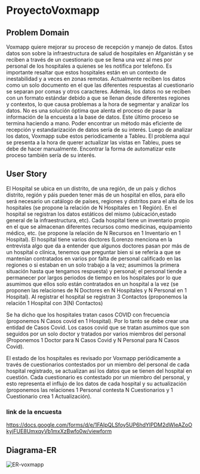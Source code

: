 # ProyectoVoxmapp
## Problem Domain
Voxmapp quiere mejorar su proceso de recepción y manejo de datos. Estos datos son sobre la infraestructura de salud de hospitales en Afganistán y se reciben a través de un cuestionario que se llena una vez al mes por personal de los hospitales a quienes se les notifica por telefono. Es importante resaltar que estos hospitales están en un contexto de inestabilidad y a veces en zonas remotas. Actualmente reciben los datos como un solo documento en el que las diferentes respuestas al cuestionario se separan por comas y otros caracteres. Además, los datos no se reciben con un formato estándar debido a que se llenan desde diferentes regiones y contextos, lo que causa problemas a la hora de segmentar y analizar los datos. No es una solución óptima que alenta el proceso de pasar la información de la encuesta a la base de datos. Este último proceso se termina haciendo a mano. Poder encontrar un método más eficiente de recepción y estandarización de datos sería de su interés. Luego de analizar los datos, Voxmapp sube estos periodicamente a Tableu. El problema aquí se presenta a la hora de querer actualizar las vistas en Tableu, pues se debe de hacer manualmente. Encontrar la forma de automatizar este proceso también sería de su interés. 


## User Story
El Hospital se ubica en un distrito, de una región, de un país y dichos distrito, región y páis pueden tener más de un hospital en ellos, para ello será necesario un catálogo de países, regiones y distritos para el alta de los hospitales (se propone la relación de N Hospitales en 1 Región). En el hospital se registran los datos estáticos del mismo (ubicación,estado general de la infraestructura, etc). Cada hospital tiene un inventario propio en el que se almacenan diferentes recursos como medicinas, equipamiento médico, etc. (se propone la relación de N Recursos en 1 Inventario en 1 Hospital). El hospital tiene varios doctores (Lorenzo menciona en la entrevista algo que da a entender que algunos doctores pasan por más de un hospital o clínica, tenemos que preguntar bien si se refería a que se mantenían contratados en varios por falta de personal calificado en las regiones o si estaban en un solo trabajo a la vez; asumimos la primera situación hasta que tengamos respuesta) y personal; el personal tiende a permanecer por largos periodos de tiempo en los hospitales por lo que asumimos que ellos solo están contratados en un hospital a la vez (se proponen las relaciones de N Doctores en N Hospitales y N Personal en 1 Hospital). Al registrar el hospital se registran 3 Contactos (proponemos la relación  1 Hospital con 3(N) Contactos) 

Se ha dicho que los hospitales tratan casos COVID con frecuencia (proponemos N Casos covid en 1 Hospital). Por lo tanto se debe crear una entidad de Casos Covid. Los casos covid que se tratan asumimos que son seguidos por un solo doctor y tratados por varios miembros del personal (Proponemos 1 Doctor para N Casos Covid y N Personal para N Casos Covid). 

El estado de los hospitales es revisado por Voxmapp periódicamente a través de cuestionarios contestados por un miembro del personal de cada hospital registrado, se actualizan así los datos que se tienen del hospital en cuestión. Cada cuestionario es contestado por un miembro del personal, y esto representa el influjo de los datos de cada hospital y su actualización (proponemos las relaciones 1 Personal contesta N Cuestionarios y 1 Cuestionario crea 1 Actualización).

### link de la encuesta
https://docs.google.com/forms/d/e/1FAIpQLSfoy5UP6hdYlPDM2dWIeAZoOkyjFUE8UmxqyVb1mxXzBwfo0w/viewform


## Diagrama-ER

![ER-voxmapp](https://user-images.githubusercontent.com/77375206/117518811-ca455b00-af66-11eb-80c6-aef2c71a1666.PNG)
